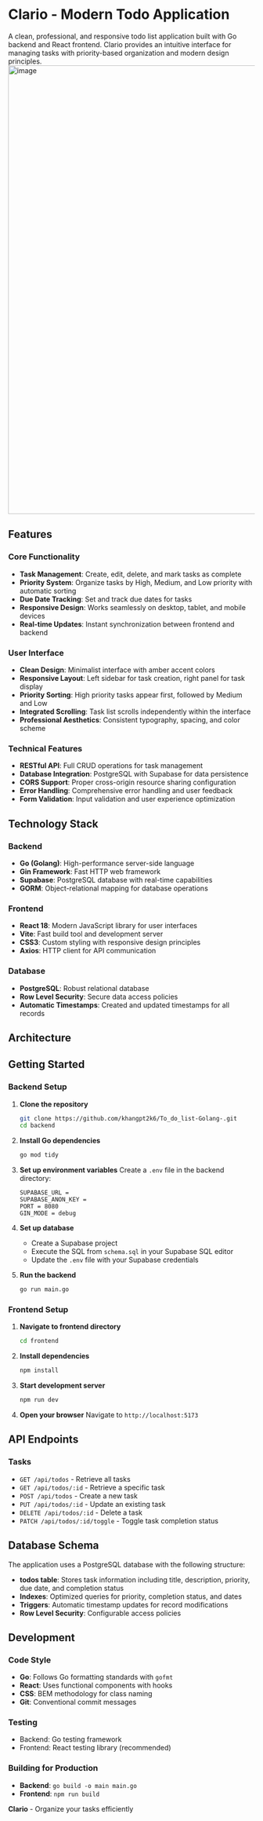 # Clario - Modern Todo Application

A clean, professional, and responsive todo list application built with Go backend and React frontend. Clario provides an intuitive interface for managing tasks with priority-based organization and modern design principles.
<img width="1914" height="914" alt="image" src="https://github.com/user-attachments/assets/383a9109-8cd1-4bb9-8f01-1edd1e120e79" />
## Features

### Core Functionality
- **Task Management**: Create, edit, delete, and mark tasks as complete
- **Priority System**: Organize tasks by High, Medium, and Low priority with automatic sorting
- **Due Date Tracking**: Set and track due dates for tasks
- **Responsive Design**: Works seamlessly on desktop, tablet, and mobile devices
- **Real-time Updates**: Instant synchronization between frontend and backend

### User Interface
- **Clean Design**: Minimalist interface with amber accent colors
- **Responsive Layout**: Left sidebar for task creation, right panel for task display
- **Priority Sorting**: High priority tasks appear first, followed by Medium and Low
- **Integrated Scrolling**: Task list scrolls independently within the interface
- **Professional Aesthetics**: Consistent typography, spacing, and color scheme

### Technical Features
- **RESTful API**: Full CRUD operations for task management
- **Database Integration**: PostgreSQL with Supabase for data persistence
- **CORS Support**: Proper cross-origin resource sharing configuration
- **Error Handling**: Comprehensive error handling and user feedback
- **Form Validation**: Input validation and user experience optimization

## Technology Stack

### Backend
- **Go (Golang)**: High-performance server-side language
- **Gin Framework**: Fast HTTP web framework
- **Supabase**: PostgreSQL database with real-time capabilities
- **GORM**: Object-relational mapping for database operations

### Frontend
- **React 18**: Modern JavaScript library for user interfaces
- **Vite**: Fast build tool and development server
- **CSS3**: Custom styling with responsive design principles
- **Axios**: HTTP client for API communication

### Database
- **PostgreSQL**: Robust relational database
- **Row Level Security**: Secure data access policies
- **Automatic Timestamps**: Created and updated timestamps for all records

## Architecture



## Getting Started

### Backend Setup

1. **Clone the repository**
   ```bash
   git clone https://github.com/khangpt2k6/To_do_list-Golang-.git
   cd backend
   ```

2. **Install Go dependencies**
   ```bash
   go mod tidy
   ```

3. **Set up environment variables**
   Create a `.env` file in the backend directory:
   ```env
   SUPABASE_URL =
   SUPABASE_ANON_KEY = 
   PORT = 8080
   GIN_MODE = debug
   ```

4. **Set up database**
   - Create a Supabase project
   - Execute the SQL from `schema.sql` in your Supabase SQL editor
   - Update the `.env` file with your Supabase credentials

5. **Run the backend**
   ```bash
   go run main.go
   ```

### Frontend Setup

1. **Navigate to frontend directory**
   ```bash
   cd frontend
   ```

2. **Install dependencies**
   ```bash
   npm install
   ```

3. **Start development server**
   ```bash
   npm run dev
   ```

4. **Open your browser**
   Navigate to `http://localhost:5173`

## API Endpoints

### Tasks
- `GET /api/todos` - Retrieve all tasks
- `GET /api/todos/:id` - Retrieve a specific task
- `POST /api/todos` - Create a new task
- `PUT /api/todos/:id` - Update an existing task
- `DELETE /api/todos/:id` - Delete a task
- `PATCH /api/todos/:id/toggle` - Toggle task completion status

## Database Schema

The application uses a PostgreSQL database with the following structure:

- **todos table**: Stores task information including title, description, priority, due date, and completion status
- **Indexes**: Optimized queries for priority, completion status, and dates
- **Triggers**: Automatic timestamp updates for record modifications
- **Row Level Security**: Configurable access policies

## Development

### Code Style
- **Go**: Follows Go formatting standards with `gofmt`
- **React**: Uses functional components with hooks
- **CSS**: BEM methodology for class naming
- **Git**: Conventional commit messages

### Testing
- Backend: Go testing framework
- Frontend: React testing library (recommended)

### Building for Production
- **Backend**: `go build -o main main.go`
- **Frontend**: `npm run build`

**Clario** - Organize your tasks efficiently
